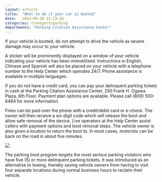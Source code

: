 ```yaml
---
layout: article
title:  "What to do if your car is booted"
date:   2014-09-20 12:13:10
categories: transport/parking
departments: "Parking Citation Assistance Center"
---
```


If your vehicle is booted, do not attempt to drive the vehicle as severe damage may occur to your vehicle.

A sticker will be prominently displayed on a window of your vehicle indicating your vehicle has been immobilized.
Instructions in English, Chinese and Spanish will also be placed on your vehicle with a telephone number to the Help Center which operates 24/7. Phone assistance is available in multiple languages. 

If you do not have a credit card, you can pay your delinquent parking tickets in cash at the Parking Citation Assistance Center, 250 Frank H. Ogawa Plaza, 6th Floor. Payment plan options are available. Please call (800) 500-6484 for more information.

Fines can be paid over the phone with a credit/debit card or e-check. The owner will then receive a six-digit code which will release the boot and allow safe removal of the device. Live operators at the Help Center assist callers with payment options and boot removal steps. The vehicle owner is also given a location to return the boot to. In most cases, motorists can be back on the road in about five minutes.

<img src="http://www2.oaklandnet.com/oakca1/groups/ceda/documents/image/oak046030.jpg" />

The parking boot program targets the most serious parking violators who have five (5) or more delinquent parking tickets. It was introduced as an alternative to towing, thereby saving vehicle owners from having to visit four separate locations during normal business hours to reclaim their vehicle.

